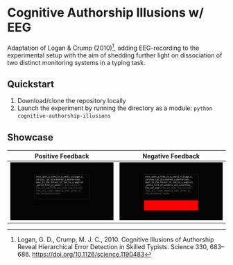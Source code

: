 # Cognitive Authorship Illusions w/ EEG

Adaptation of Logan & Crump (2010)[^1], adding EEG-recording to the experimental setup with the aim of shedding further light on dissociation of two distinct monitoring systems in a typing task.

## Quickstart
1. Download/clone the repository locally
2. Launch the experiment by running the directory as a module: `python cognitive-authorship-illusions`

## Showcase
Positive Feedback                        | Negative Feedback                        |
:---------------------------------------:|:----------------------------------------:|
![](showcase/demo_positive_feedback.png) | ![](showcase/demo_negative_feedback.png) |

[^1]: Logan, G. D., Crump, M. J. C., 2010. Cognitive Illusions of Authorship Reveal Hierarchical Error Detection in Skilled Typists. Science 330, 683–686. https://doi.org/10.1126/science.1190483